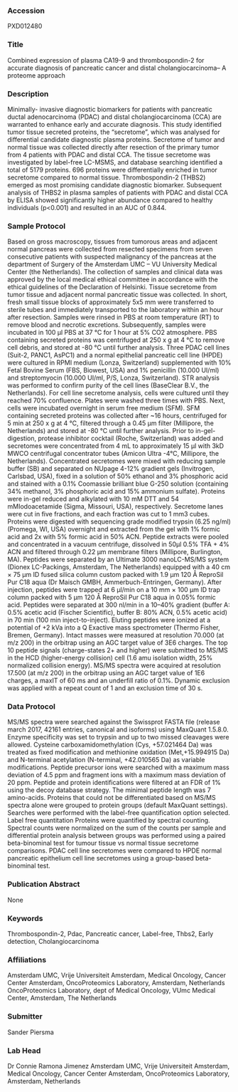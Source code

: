 ### Accession
PXD012480

### Title
Combined expression of plasma CA19-9 and thrombospondin-2 for accurate diagnosis of pancreatic cancer and distal cholangiocarcinoma– A proteome approach

### Description
Minimally- invasive diagnostic biomarkers for patients with pancreatic ductal adenocarcinoma (PDAC) and distal cholangiocarcinoma (CCA) are warranted to enhance early and accurate diagnosis. This study identified tumor tissue secreted proteins, the “secretome”, which was analysed for differential candidate diagnostic plasma proteins. Secretome of tumor and normal tissue was collected directly after resection of the primary tumor from 4 patients with PDAC and distal CCA. The tissue secretome was investigated by label-free LC-MSMS, and database searching identified a total of 5179 proteins.  696 proteins were differentially enriched in tumor secretome compared to normal tissue. Thrombospondin-2 (THBS2) emerged as most promising candidate diagnostic biomarker. Subsequent analysis of THBS2 in plasma samples of patients with PDAC and distal CCA by ELISA showed significantly higher abundance compared to healthy individuals (p<0.001) and resulted in an AUC of 0.844.

### Sample Protocol
Based on gross macroscopy, tissues from tumorous areas and adjacent normal pancreas were collected from resected specimens from seven consecutive patients with suspected malignancy of the pancreas at the department of Surgery of the Amsterdam UMC – VU University Medical Center (the Netherlands). The collection of samples and clinical data was approved by the local medical ethical committee in accordance with the ethical guidelines of the Declaration of Helsinki. Tissue secretome from tumor tissue and adjacent normal pancreatic tissue was collected. In short, fresh small tissue blocks of approximately 5x5 mm were transferred to sterile tubes and immediately transported to the laboratory within an hour after resection. Samples were rinsed in PBS at room temperature (RT) to remove blood and necrotic excretions. Subsequently, samples were incubated in 100 µl PBS at 37 °C for 1 hour at 5% CO2 atmosphere. PBS containing secreted proteins was centrifuged at 250 x g at 4 °C to remove cell debris, and stored at -80 °C until further analysis. Three PDAC cell lines (Suit-2, PANC1, AsPC1) and a normal epithelial pancreatic cell line (HPDE) were cultured in RPMI medium (Lonza, Switzerland) supplemented with 10% Fetal Bovine Serum (FBS, Biowest, USA) and 1% penicillin (10.000 UI/ml) and streptomyocin (10.000 UI/ml, P/S, Lonza, Switzerland). STR analysis was performed to confirm purity of the cell lines (BaseClear B.V., the Netherlands). For cell line secretome analysis, cells were cultured until they reached 70% confluence. Plates were washed three times with PBS. Next, cells were incubated overnight in serum free medium (SFM). SFM containing secreted proteins was collected after ~16 hours, centrifuged for 5 min at 250 x g at 4 °C, filtered through a 0.45 µm filter (Millipore, the Netherlands) and stored at -80 °C until further analysis.  Prior to in-gel-digestion, protease inhibitor cocktail (Roche, Switzerland) was added and secretomes were concentrated from 4 mL to approximately 15 µl with 3kD MWCO centrifugal concentrator tubes (Amicon Ultra -4°C, Millipore, the Netherlands). Concentrated secretomes were mixed with reducing sample buffer (SB) and separated on NUpage 4-12% gradient gels (Invitrogen, Carlsbad, USA), fixed in a solution of 50% ethanol and 3% phosphoric acid and stained with a 0.1% Coomassie brilliant blue G-250 solution (containing 34% methanol, 3% phosphoric acid and 15% ammonium sulfate). Proteins were in-gel reduced and alkylated with 10 mM DTT and 54 mMIodoacetamide (Sigma, Missouri, USA), respectively. Secretome lanes were cut in five fractions, and each fraction was cut to 1 mm3 cubes. Proteins were digested with sequencing grade modified trypsin (6.25 ng/ml) (Promega, WI, USA) overnight and extracted from the gel with 1%  formic acid and 2x with 5% formic acid in 50% ACN. Peptide extracts were pooled and concentrated in a vacuum centrifuge, dissolved in 50µl 0.5% TFA + 4% ACN and filtered through 0.22 µm membrane filters (Millipore, Burlington, MA). Peptides were separated by an Ultimate 3000 nanoLC-MS/MS system (Dionex LC-Packings, Amsterdam, The Netherlands) equipped with a 40 cm × 75 μm ID fused silica column custom packed with 1.9 μm 120 Å ReproSil Pur C18 aqua (Dr Maisch GMBH, Ammerbuch-Entringen, Germany). After injection, peptides were trapped at 6 μl/min on a 10 mm × 100 μm ID trap column packed with 5 μm 120 Å ReproSil Pur C18 aqua in 0.05% formic acid. Peptides were separated at 300 nl/min in a 10–40% gradient (buffer A: 0.5% acetic acid (Fischer Scientific), buffer B: 80% ACN, 0.5% acetic acid) in 70 min (100 min inject-to-inject). Eluting peptides were ionized at a potential of +2 kVa into a Q Exactive mass spectrometer (Thermo Fisher, Bremen, Germany). Intact masses were measured at resolution 70.000 (at m/z 200) in the orbitrap using an AGC target value of 3E6 charges. The top 10 peptide signals (charge-states 2+ and higher) were submitted to MS/MS in the HCD (higher-energy collision) cell (1.6 amu isolation width, 25% normalized collision energy). MS/MS spectra were acquired at resolution 17.500 (at m/z 200) in the orbitrap using an AGC target value of 1E6 charges, a maxIT of 60 ms and an underfill ratio of 0.1%. Dynamic exclusion was applied with a repeat count of 1 and an exclusion time of 30 s.

### Data Protocol
MS/MS spectra were searched against the Swissprot FASTA file (release march 2017, 42161 entries, canonical and isoforms) using MaxQuant 1.5.8.0. Enzyme specificity was set to trypsin and up to two missed cleavages were allowed. Cysteine carboxamidomethylation (Cys, +57.021464 Da) was treated as fixed modification and methionine oxidation (Met,+15.994915 Da) and N-terminal acetylation (N-terminal, +42.010565 Da) as variable modifications. Peptide precursor ions were searched with a maximum mass deviation of 4.5 ppm and fragment ions with a maximum mass deviation of 20 ppm. Peptide and protein identifications were filtered at an FDR of 1% using the decoy database strategy. The minimal peptide length was 7 amino-acids. Proteins that could not be differentiated based on MS/MS spectra alone were grouped to protein groups (default MaxQuant settings). Searches were performed with the label-free quantification option selected. Label free quantitation Proteins were quantified by spectral counting. Spectral counts were normalized on the sum of the counts per sample and differential protein analysis between groups was performed using a paired beta-binominal test for tumour tissue vs normal tissue secretome comparisons. PDAC cell line secretomes were compared to HPDE normal pancreatic epithelium cell line secretomes using a group-based beta-binominal test.

### Publication Abstract
None

### Keywords
Thrombospondin-2, Pdac, Pancreatic cancer, Label-free, Thbs2, Early detection, Cholangiocarcinoma

### Affiliations
Amsterdam UMC, Vrije Universiteit Amsterdam, Medical Oncology, Cancer Center Amsterdam, OncoProteomics Laboratory, Amsterdam, Netherlands
OncoProteomics Laboratory, dept of Medical Oncology, VUmc Medical Center, Amsterdam, The Netherlands

### Submitter
Sander Piersma

### Lab Head
Dr Connie Ramona Jimenez
Amsterdam UMC, Vrije Universiteit Amsterdam, Medical Oncology, Cancer Center Amsterdam, OncoProteomics Laboratory, Amsterdam, Netherlands


